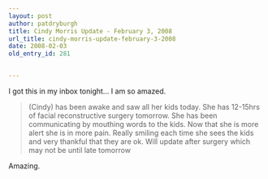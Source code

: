 ```yaml
---
layout: post
author: patdryburgh
title: Cindy Morris Update - February 3, 2008
url_title: cindy-morris-update-february-3-2008
date: 2008-02-03
old_entry_id: 281


---
```


I got this in my inbox tonight… I am so amazed.

>(Cindy) has been awake and saw all her kids today. She has 12-15hrs of facial reconstructive surgery tomorrow. She has been communicating by mouthing words to the kids. Now that she is more alert she is in more pain. Really smiling each time she sees the kids and very thankful that they are ok. Will update after surgery which may not be until late tomorrow

Amazing.